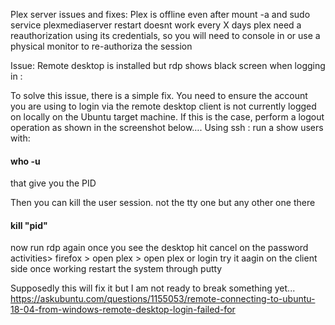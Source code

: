 Plex server issues and fixes:
Plex is offline even after mount -a and sudo service plexmediaserver restart doesnt work 
every X days plex need a reauthorization using its credentials, so you will need to console in or use a physical monitor to re-authoriza the session

Issue:
Remote desktop is installed but rdp shows black screen when logging in :

To solve this issue, there is a simple fix.  You need to ensure the account you are using to login via the remote 
desktop client is not currently logged on locally on the Ubuntu target machine. 
If this is the case, perform a logout operation as shown in the screenshot below….
Using ssh :
run a show users with:
#### who -u

that give you the PID

Then you can kill the user session. not the tty one but any other one there

#### kill "pid"
now run rdp again
once you see the desktop hit cancel on the password
activities> firefox > open plex > open plex or login
try it aagin on the client side
once working restart the system through putty

Supposedly this will fix it but I am not ready to break something yet...
https://askubuntu.com/questions/1155053/remote-connecting-to-ubuntu-18-04-from-windows-remote-desktop-login-failed-for
